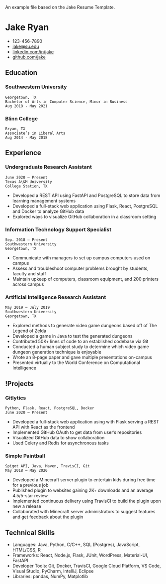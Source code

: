 An example file based on the Jake Resume Template.


# Jake Ryan
- 123-456-7890
- jake@su.edu
- [linkedin.com/in/jake](https://linkedin.com/in/jake)
- [github.com/jake](https://github.com/jake)


## Education

### Southwestern University
    Georgetown, TX
    Bachelor of Arts in Computer Science, Minor in Business
    Aug 2018 - May 2021

### Blinn College
    Bryan, TX
    Associate’s in Liberal Arts
    Aug 2014 - May 2018


## Experience

### Undergraduate Research Assistant
    June 2020 – Present
    Texas A\&M University
    College Station, TX

- Developed a REST API using FastAPI and PostgreSQL to store data from learning management systems
- Developed a full-stack web application using Flask, React, PostgreSQL and Docker to analyze GitHub data
- Explored ways to visualize GitHub collaboration in a classroom setting


### Information Technology Support Specialist
    Sep. 2018 – Present
    Southwestern University
    Georgetown, TX

- Communicate with managers to set up campus computers used on campus 
- Assess and troubleshoot computer problems brought by students, faculty and staff
- Maintain upkeep of computers, classroom equipment, and 200 printers across campus


### Artificial Intelligence Research Assistant
    May 2019 – July 2019
    Southwestern University
    Georgetown, TX

- Explored methods to generate video game dungeons based off of The Legend of Zelda
- Developed a game in Java to test the generated dungeons
- Contributed 50K+ lines of code to an established codebase via Git
- Conducted a human subject study to determine which video game dungeon generation technique is enjoyable
- Wrote an 8-page paper and gave multiple presentations on-campus
- Presented virtually to the World Conference on Computational Intelligence


## !Projects

### Gitlytics
    Python, Flask, React, PostgreSQL, Docker
    June 2020 – Present

- Developed a full-stack web application using with Flask serving a REST API with React as the frontend
- Implemented GitHub OAuth to get data from user’s repositories
- Visualized GitHub data to show collaboration
- Used Celery and Redis for asynchronous tasks


### Simple Paintball
    Spigot API, Java, Maven, TravisCI, Git
    May 2018 – May 2020

- Developed a Minecraft server plugin to entertain kids during free time for a previous job 
- Published plugin to websites gaining 2K+ downloads and an average 4.5/5-star review 
- Implemented continuous delivery using TravisCI to build the plugin upon new a release 
- Collaborated with Minecraft server administrators to suggest features and get feedback about the plugin


## Technical Skills

- Languages: Java, Python, C/C++, SQL (Postgres), JavaScript, HTML/CSS, R
- Frameworks: React, Node.js, Flask, JUnit, WordPress, Material-UI, FastAPI
- Developer Tools: Git, Docker, TravisCI, Google Cloud Platform, VS Code, Visual Studio, PyCharm, IntelliJ, Eclipse
- Libraries: pandas, NumPy, Matplotlib